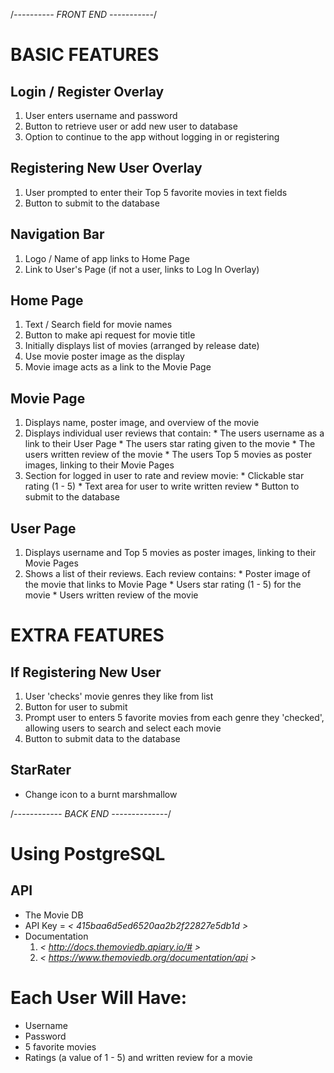 
/*---------- FRONT END -----------*/

# BASIC FEATURES

## Login / Register Overlay
  1. User enters username and password
  2. Button to retrieve user or add new user to database
  3. Option to continue to the app without logging in or registering

## Registering New User Overlay
  1. User prompted to enter their Top 5 favorite movies in text fields
  2. Button to submit to the database

## Navigation Bar
  1. Logo / Name of app links to Home Page
  2. Link to User's Page (if not a user, links to Log In Overlay)

## Home Page
  1. Text / Search field for movie names
  2. Button to make api request for movie title
  3. Initially displays list of movies (arranged by release date)
  4. Use movie poster image as the display
  5. Movie image acts as a link to the Movie Page

## Movie Page
  1. Displays name, poster image, and overview of the movie
  2. Displays individual user reviews that contain:
    * The users username as a link to their User Page
    * The users star rating given to the movie
    * The users written review of the movie
    * The users Top 5 movies as poster images, linking to their Movie Pages
  3. Section for logged in user to rate and review movie:
    * Clickable star rating (1 - 5)
    * Text area for user to write written review
    * Button to submit to the database

## User Page
  1. Displays username and Top 5 movies as poster images, linking to their Movie Pages
  2. Shows a list of their reviews. Each review contains:
    * Poster image of the movie that links to Movie Page
    * Users star rating (1 - 5) for the movie
    * Users written review of the movie


# EXTRA FEATURES

## If Registering New User
  1. User 'checks' movie genres they like from list
  2. Button for user to submit
  3. Prompt user to enters 5 favorite movies from each genre they 'checked', allowing users to search and select each movie
  4. Button to submit data to the database


## StarRater
  * Change icon to a burnt marshmallow



/*------------ BACK END --------------*/

# Using PostgreSQL

## API
  * The Movie DB
  * API Key = *< 415baa6d5ed6520aa2b2f22827e5db1d >*
  * Documentation
    1. *< http://docs.themoviedb.apiary.io/# >*
    2. *< https://www.themoviedb.org/documentation/api >*

# Each User Will Have:
  * Username
  * Password
  * 5 favorite movies
  * Ratings (a value of 1 - 5) and written review for a movie
